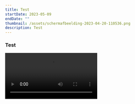 ```yaml
---
title: Test
startDate: 2023-05-09
endDate: ""
thumbnail: /assets/schermafbeelding-2023-04-20-110536.png
description: Test
---
```

### Test

<video playsInline controls src="http://commondatastorage.googleapis.com/gtv-videos-bucket/sample/ElephantsDream.mp4"/>